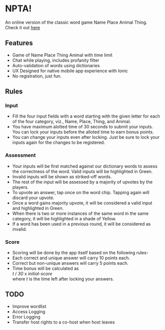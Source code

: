 # NPTA!
An online version of the classic word game Name Place Animal Thing.
Check it out [here](https://npta.herokuapp.com)

## Features

* Game of Name Place Thing Animal with time limit
* Chat while playing, includes profanity filter
* Auto-validation of words using dictionaries
* UX Designed for native mobile app experience with Ionic
* No registration, just fun.

## Rules

### Input

* Fill the four input fields with a word starting with the given letter for each of the four category, viz., Name, Place, Thing, and Animal.
* You have maximum alotted time of 30 seconds to submit your inputs. You can lock your inputs before the alloted time to earn bonus points.
* You can change your inputs even after locking. Just be sure to lock your inputs again for the changes to be registered.
      
### Assessment

* Your inputs will be first matched against our dictionary words to assess the correctness of the word. Valid inputs will be highlighted in Green.
* Invalid inputs will be shown as striked-off words.
* The rest of the input will be assessed by a majority of upvotes by the players.
* To upvote an answer, tap once on the word chip. Tapping again will discard your upvote.
* Once a word gains majority upvote, it will be considered a valid input and highlighted in Green.
* When there is two or more instances of the same word in the same category, it will be highlighted in a shade of Yellow.
* If a word has been used in a previous round, it will be considered as invalid.

### Score

* Scoring will be done by the app itself based on the following rules-
* Each correct and unique answer will carry 10 points each.
* Correct but non-unique answers will carry 5 points each.
* Time bonus will be calculated as <br /><var>t</var> / <var>30</var> x <var>initial-score</var><br />where <var>t</var> is the time left after locking your answers.
      
## TODO

* Improve wordlist
* Access Logging
* Error Logging
* Transfer host rights to a co-host when host leaves
